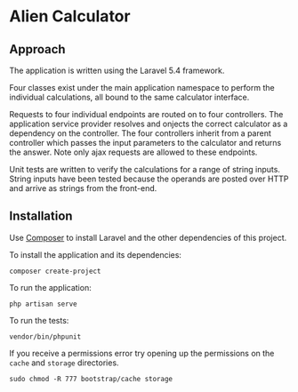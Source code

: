 # Alien Calculator

## Approach

The application is written using the Laravel 5.4 framework.

Four classes exist under the main application namespace to perform the 
individual calculations, all bound to the same calculator interface.

Requests to four individual endpoints are routed on to four controllers. The 
application service provider resolves and onjects the correct calculator as a 
dependency on the controller. The four controllers inherit from a parent 
controller which passes the input parameters to the calculator and returns the 
answer. Note only ajax requests are allowed to these endpoints.

Unit tests are written to verify the calculations for a range of string inputs. 
String inputs have been tested because the operands are posted over HTTP and 
arrive as strings from the front-end.

## Installation

Use [Composer](https://getcomposer.org/) to install Laravel and the other 
dependencies of this project.

To install the application and its dependencies:

    composer create-project

To run the application:

    php artisan serve

To run the tests:

    vendor/bin/phpunit

If you receive a permissions error try opening up the permissions on the 
`cache` and `storage` directories.

    sudo chmod -R 777 bootstrap/cache storage

